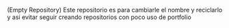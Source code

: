 (Empty Repository)
Este repositorio es para cambiarle el nombre y reciclarlo
y asi evitar seguir creando repositorios con poco uso de portfolio
